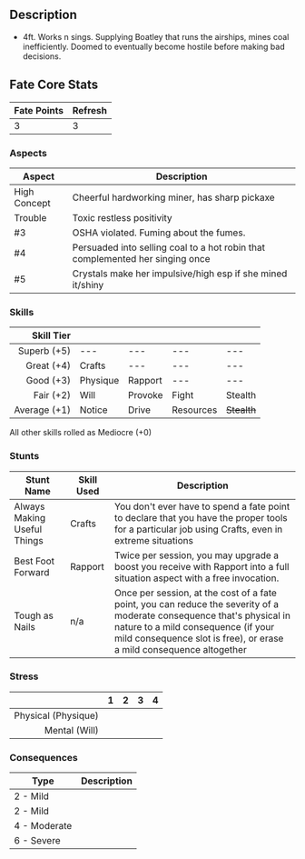 ## Description
- 4ft. Works n sings. Supplying Boatley that runs the airships, mines coal inefficiently. Doomed to eventually become hostile before making bad decisions.
## Fate Core Stats

| Fate Points | Refresh |
| ----------- | ------- |
| 3           | 3       |
### Aspects

| Aspect       | Description                                                                   |
| ------------ | ----------------------------------------------------------------------------- |
| High Concept | Cheerful hardworking miner, has sharp pickaxe                                 |
| Trouble      | Toxic restless positivity                                                     |
| #3           | OSHA violated. Fuming about the fumes.                                        |
| #4           | Persuaded into selling coal to a hot robin that complemented her singing once |
| #5           | Crystals make her impulsive/high esp if she mined it/shiny                    |

### Skills

| **Skill Tier** |          |         |           |             |
| -------------: | -------- | ------- | --------- | ----------- |
|    Superb (+5) | ---      | ---     | ---       | ---         |
|     Great (+4) | Crafts   | ---     | ---       | ---         |
|      Good (+3) | Physique | Rapport | ---       | ---         |
|      Fair (+2) | Will     | Provoke | Fight     | Stealth     |
|   Average (+1) | Notice   | Drive   | Resources | ~~Stealth~~ |
All other skills rolled as Mediocre (+0)
### Stunts

| Stunt Name                  | Skill Used | Description                                                                                                                                                                                                                          |
| --------------------------- | ---------- | ------------------------------------------------------------------------------------------------------------------------------------------------------------------------------------------------------------------------------------ |
| Always Making Useful Things | Crafts     | You don't ever have to spend a fate point to declare that you have the proper tools for a particular job using Crafts, even in extreme situations                                                                                    |
| Best Foot Forward           | Rapport    | Twice per session, you may upgrade a boost you receive with Rapport into a full situation aspect with a free invocation.                                                                                                             |
| Tough as Nails              | n/a        | Once per session, at the cost of a fate point, you can reduce the severity of a moderate consequence that's physical in nature to a mild consequence (if your mild consequence slot is free), or erase a mild consequence altogether |

### Stress

|                     |  1  |  2  |  3  |  4  |
| ------------------: | :-: | :-: | :-: | :-: |
| Physical (Physique) |     |     |     |     |
|       Mental (Will) |     |     |     |     |

### Consequences

| Type         | Description |
| ------------ | ----------- |
| 2 - Mild     |             |
| 2 - Mild     |             |
| 4 - Moderate |             |
| 6 - Severe   |             |
